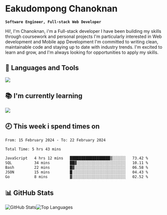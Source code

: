 # Eakudompong Chanoknan

**`Software Engineer, Full-stack Web Developer`**

<p>Hi!, I'm Chanoknan, i'm a Full-stack developer I have been building my skills
through coursework and personal projects I'm particularly interested in Web development
and Mobile app Development I'm committed to writing clean, maintainable
code and staying up to date with industry trends. I'm excited to learn
and grow, and I'm always looking for opportunities to apply my skills.</p>

## 🔧 Languages and Tools

  <a href="https://skillicons.dev">
    <img src="https://skillicons.dev/icons?i=typescript,javascript,html,css,php,java,python,laravel,nodejs,mongodb,react,nextjs,tailwind,mysql,planetscale,postgres,firebase&perline=9" />
  </a>
  
## 📚 I'm currently learning
  <a href="https://skillicons.dev">
    <img src="https://skillicons.dev/icons?i=go,rust,kotlin,androidstudio,graphql,docker,kubernetes,gcp,aws" />
  </a>

## 🕗 This week i spend times on

<!--START_SECTION:waka-->

```txt
From: 15 February 2024 - To: 22 February 2024

Total Time: 5 hrs 43 mins

JavaScript   4 hrs 12 mins   ██████████████████▒░░░░░░   73.42 %
SQL          34 mins         ██▓░░░░░░░░░░░░░░░░░░░░░░   10.11 %
Bash         22 mins         █▓░░░░░░░░░░░░░░░░░░░░░░░   06.58 %
JSON         15 mins         █░░░░░░░░░░░░░░░░░░░░░░░░   04.43 %
Go           8 mins          ▓░░░░░░░░░░░░░░░░░░░░░░░░   02.52 %
```

<!--END_SECTION:waka-->

## 📊 GitHub Stats

<p style="display: flex">
  <img alt="GitHub Stats" src="https://github-readme-stats.vercel.app/api?username=EC-9624&show_icons=true&theme=gruvbox&count_private=true"/>
  <img alt="Top Languages" src="https://github-readme-stats.vercel.app/api/top-langs/?username=EC-9624&layout=compact&theme=gruvbox" />  
</p>
